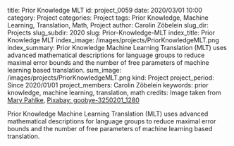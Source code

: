 title:      						Prior Knowledge MLT
id:                 				project_0059
date:       						2020/03/01 10:00
category:		    				Project
categories:		    				Project
tags:       						Prior Knowledge, Machine Learning, Translation, Math, Project
author:     						Carolin Zöbelein
slug_dir:           				Projects
slug_subdir:        				2020
slug:       						Prior-Knowledge-MLT
index_title:						Prior Knowledge MLT
index_image:        				/images/projects/PriorKnowledgeMLT.png
index_summary:                      Prior Knowledge Machine Learning Translation (MLT) uses advanced mathematical descriptions for language groups to reduce maximal error bounds and the number of free parameters of machine learning based translation.
sum_image:							/images/projects/PriorKnowledgeMLT.png
kind:               				Project
project_period:     				Since 2020/01/01
project_members:    				Carolin Zöbelein
keywords:           				prior knowledge, machine learning, translation, math
credits:                            Image taken from <a href="https://pixabay.com/de/users/905513-905513/?utm_source=link-attribution&amp;utm_medium=referral&amp;utm_campaign=image&amp;utm_content=3250201" target="_blank">Mary Pahlke</a>, <a href="https://pixabay.com/de/illustrations/goobye-ciao-gru%C3%9F-ausland-3250201/" target="_blank">Pixabay: goobye-3250201_1280</a>

Prior Knowledge Machine Learning Translation (MLT) uses advanced mathematical descriptions for language groups to reduce maximal error bounds and the number of free parameters of machine learning based translation.
